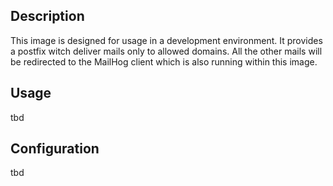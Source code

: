 ## Description

This image is designed for usage in a development environment. It provides a postfix witch
deliver mails only to allowed domains. All the other mails will be redirected to the MailHog
client which is also running within this image.

## Usage

tbd

## Configuration

tbd
